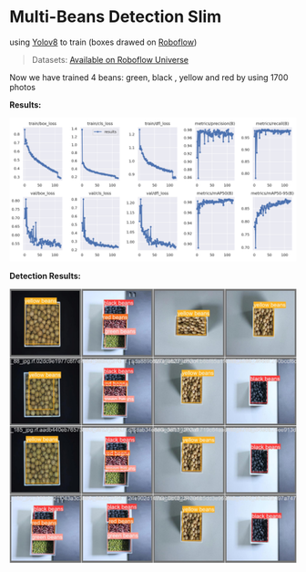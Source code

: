 # Multi-Beans Detection Slim

using [Yolov8](https://www.ultralytics.com/yolo) to train (boxes drawed on [Roboflow](https://roboflow.com/))

>Datasets: [Available on Roboflow Universe](https://universe.roboflow.com/teriyaki-d5dx8/multiple-beans)

Now we have trained 4 beans: green, black , yellow and red by using 1700 photos

**Results:**

![res](results.png)

**Detection Results:**

![batch](batch.jpg)

